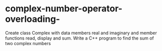 # complex-number-operator-overloading-
Create class Complex with data members real and imaginary and member functions read, display and sum. Write a C++ program to find the sum of two complex numbers
